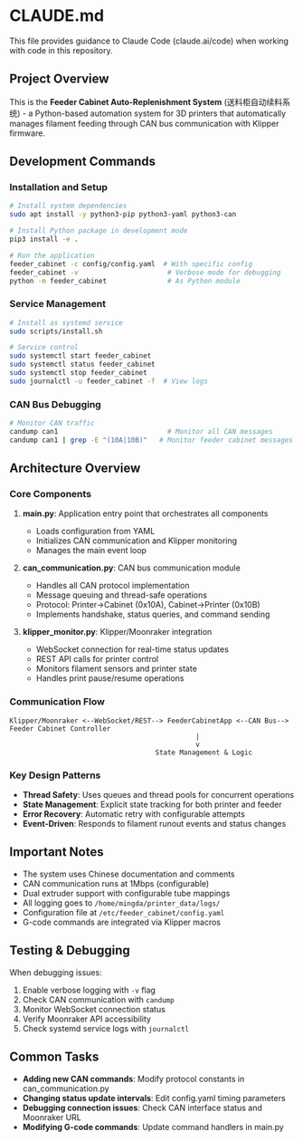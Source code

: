 # CLAUDE.md

This file provides guidance to Claude Code (claude.ai/code) when working with code in this repository.

## Project Overview

This is the **Feeder Cabinet Auto-Replenishment System** (送料柜自动续料系统) - a Python-based automation system for 3D printers that automatically manages filament feeding through CAN bus communication with Klipper firmware.

## Development Commands

### Installation and Setup
```bash
# Install system dependencies
sudo apt install -y python3-pip python3-yaml python3-can

# Install Python package in development mode
pip3 install -e .

# Run the application
feeder_cabinet -c config/config.yaml  # With specific config
feeder_cabinet -v                      # Verbose mode for debugging
python -m feeder_cabinet               # As Python module
```

### Service Management
```bash
# Install as systemd service
sudo scripts/install.sh

# Service control
sudo systemctl start feeder_cabinet
sudo systemctl status feeder_cabinet
sudo systemctl stop feeder_cabinet
sudo journalctl -u feeder_cabinet -f  # View logs
```

### CAN Bus Debugging
```bash
# Monitor CAN traffic
candump can1                           # Monitor all CAN messages
candump can1 | grep -E "(10A|10B)"   # Monitor feeder cabinet messages
```

## Architecture Overview

### Core Components

1. **main.py**: Application entry point that orchestrates all components
   - Loads configuration from YAML
   - Initializes CAN communication and Klipper monitoring
   - Manages the main event loop

2. **can_communication.py**: CAN bus communication module
   - Handles all CAN protocol implementation
   - Message queuing and thread-safe operations
   - Protocol: Printer→Cabinet (0x10A), Cabinet→Printer (0x10B)
   - Implements handshake, status queries, and command sending

3. **klipper_monitor.py**: Klipper/Moonraker integration
   - WebSocket connection for real-time status updates
   - REST API calls for printer control
   - Monitors filament sensors and printer state
   - Handles print pause/resume operations

### Communication Flow

```
Klipper/Moonraker <--WebSocket/REST--> FeederCabinetApp <--CAN Bus--> Feeder Cabinet Controller
                                              |
                                              v
                                    State Management & Logic
```

### Key Design Patterns

- **Thread Safety**: Uses queues and thread pools for concurrent operations
- **State Management**: Explicit state tracking for both printer and feeder
- **Error Recovery**: Automatic retry with configurable attempts
- **Event-Driven**: Responds to filament runout events and status changes

## Important Notes

- The system uses Chinese documentation and comments
- CAN communication runs at 1Mbps (configurable)
- Dual extruder support with configurable tube mappings
- All logging goes to `/home/mingda/printer_data/logs/`
- Configuration file at `/etc/feeder_cabinet/config.yaml`
- G-code commands are integrated via Klipper macros

## Testing & Debugging

When debugging issues:
1. Enable verbose logging with `-v` flag
2. Check CAN communication with `candump`
3. Monitor WebSocket connection status
4. Verify Moonraker API accessibility
5. Check systemd service logs with `journalctl`

## Common Tasks

- **Adding new CAN commands**: Modify protocol constants in can_communication.py
- **Changing status update intervals**: Edit config.yaml timing parameters
- **Debugging connection issues**: Check CAN interface status and Moonraker URL
- **Modifying G-code commands**: Update command handlers in main.py